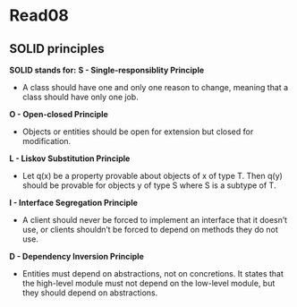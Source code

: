 # Read08

## SOLID principles
**SOLID stands for:**
**S - Single-responsiblity Principle**
- A class should have one and only one reason to change, meaning that a class should have only one job.

**O - Open-closed Principle**
- Objects or entities should be open for extension but closed for modification.

**L - Liskov Substitution Principle**
- Let q(x) be a property provable about objects of x of type T. Then q(y) should be provable for objects y of type S where S is a subtype of T.

**I - Interface Segregation Principle**
- A client should never be forced to implement an interface that it doesn’t use, or clients shouldn’t be forced to depend on methods they do not use.

**D - Dependency Inversion Principle**
- Entities must depend on abstractions, not on concretions. It states that the high-level module must not depend on the low-level module, but they should depend on abstractions.

